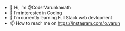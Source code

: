- 👋 Hi, I’m @CoderVarunkamath
- 👀 I’m interested in Coding
- 🌱 I’m currently learning Full Stack web devlopment
- 📫 How to reach me on https://instagram.com/io.varun
<!---
CoderVarunkamath/CoderVarunkamath is a ✨ special ✨ repository because its `README.md` (this file) appears on your GitHub profile.
You can click the Preview link to take a look at your changes.
--->
